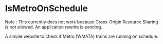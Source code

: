 # IsMetroOnSchedule

Note : This currently does not work because Cross-Origin Resource Sharing is not allowed. An application rewrite is pending.

A simple website to check if Metro (WMATA) trains are running on schedule.
